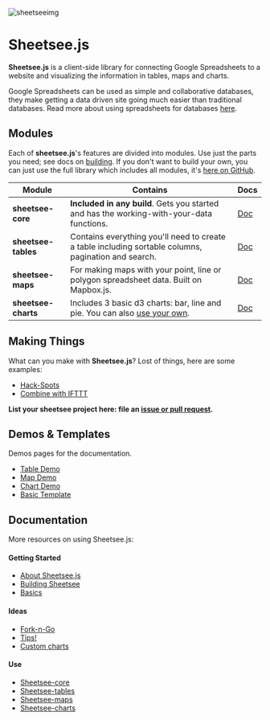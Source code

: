 
![sheetseeimg](https://raw.github.com/jlord/sheetsee-cache/master/img/sheetsee-03.png)

# Sheetsee.js

**Sheetsee.js** is a client-side library for connecting Google Spreadsheets to a website and visualizing the information in tables, maps and charts.

Google Spreadsheets can be used as simple and collaborative databases, they make getting a data driven site going much easier than traditional databases. Read more about using spreadsheets for databases [here](/docs/basics.md).

## Modules

Each of **sheetsee.js**'s features are divided into modules. Use just the parts you need; see docs on [building](/docs/building.md). If you don't want to build your own, you can just use the full library which includes all modules, it's [here on GitHub](http://www.github.com/jlord/sheetsee.js).


| Module              | Contains                                                                                            | Docs                         |
| ------------------- | --------------------------------------------------------------------------------------------------- | ---------------------------- |
| **sheetsee-core**   | **Included in any build**. Gets you started and has the working-with-your-data functions.           | [Doc](/docs/sheetsee-core.md)   |
| **sheetsee-tables** | Contains everything you'll need to create a table including sortable columns, pagination and search.| [Doc](/docs/sheetsee-tables.md) |
| **sheetsee-maps**   | For making maps with your point, line or polygon spreadsheet data. Built on Mapbox.js.              | [Doc](/docs/sheetsee-maps.md)   |
| **sheetsee-charts** | Includes 3 basic d3 charts: bar, line and pie. You can also [use your own](docs/custom-charts.md).  | [Doc](/docs/sheetsee-charts.md) |


## Making Things

What can you make with **Sheetsee.js**? Lost of things, here are some examples: 

- [Hack-Spots](http://jlord.github.io/hack-spots)
- [Combine with IFTTT](http://jlord.us/instagram/)

**List your sheetsee project here: file an [issue or pull request](http://www.github.com/jlord/sheetsee.js).**

## Demos & Templates

Demos pages for the documentation.

- [Table Demo](/demos/demo-table.html)
- [Map Demo](/demos/demo-map.html)
- [Chart Demo](/demos/demo-chart.html)
- [Basic Template](/demos/template.html)

## Documentation

More resources on using Sheetsee.js:

#### Getting Started

- [About Sheetsee.js](docs/about.md)
- [Building Sheetsee](docs/building.md)
- [Basics](docs/basics.md)

#### Ideas

- [Fork-n-Go](docs/fork-n-go.md)
- [Tips!](docs/tips.md)
- [Custom charts](docs/custom-charts.md)

#### Use

- [Sheetsee-core](docs/sheetsee-core.md)
- [Sheetsee-tables](docs/sheetsee-tables.md)
- [Sheetsee-maps](docs/sheetsee-maps.md)
- [Sheetsee-charts](docs/sheetsee-charts.md)